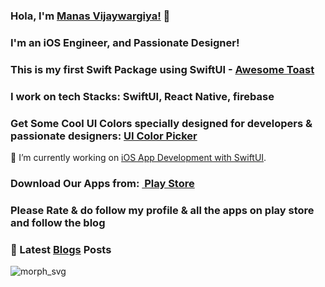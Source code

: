 ### Hola, I'm <a href="https://kanishkvijaywargiya.github.io/uicolorpicker.github.io/">Manas Vijaywargiya!</a> :wave:
### I'm an iOS Engineer, and Passionate Designer!
### This is my first Swift Package using SwiftUI - <a href="https://github.com/manasdevslopes/AwesomeToastPackage">Awesome Toast</a>
### I work on tech Stacks: SwiftUI, React Native, firebase
### Get Some Cool UI Colors specially designed for developers & passionate designers: <a style="font-weight:bold;" href="https://kanishkvijaywargiya.github.io/uicolorpicker.github.io/">UI Color Picker</a><br>

:telescope: I’m currently working on <a href="https://blacenova.wordpress.com/2021/01/17/first-steps-in-swift/">iOS App Development with SwiftUI</a>.<br>

### Download Our Apps from: <a style="font-weight:bold;" href="https://play.google.com/store/search?q=com.blacenova&c=apps&hl=en_IN">&nbsp;Play Store</a> <br>

### Please Rate & do follow my profile & all the apps on play store and follow the blog

### :closed_book: Latest <a href="https://blacenova.wordpress.com/blog-2/">Blogs</a> Posts<br>

![morph_svg](https://user-images.githubusercontent.com/43451046/93579605-4ed57000-f9bc-11ea-853d-7a225cf72c02.gif)
